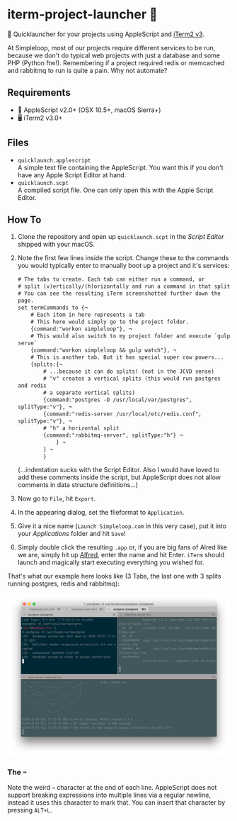 # iterm-project-launcher 🚀
🐰 Quicklauncher for your projects using AppleScript and [iTerm2 v3](https://www.iterm2.com/version3.html).

At Simpleloop, most of our projects require different services to be run,
because we don't do typical web projects with just a database and some PHP
(Python ftw!). Remembering if a project required redis or memcached and
rabbitmq to run is quite a pain. Why not automate?


## Requirements
* 🍎 AppleScript v2.0+ (OSX 10.5+, macOS Sierra+)
* 🖥 iTerm2 v3.0+ 


## Files
* `quicklaunch.applescript`  
  A simple text file containing the AppleScript. You want this if you don't
  have any Apple Script Editor at hand.
* `quicklaunch.scpt`  
  A compiled script file. One can only open this with the Apple Script Editor.


## How To
1. Clone the repository and open up `quicklaunch.scpt` in the *Script Editor*
   shipped with your macOS.
2. Note the first few lines inside the script. Change these to the commands you
   would typically enter to manually boot up a project and it's services:

    ```applescript
    # The tabs to create. Each tab can either run a command, or
    # split (v)ertically/(h)orizontally and run a command in that split
    # You can see the resulting iTerm screenshotted further down the page.
    set termCommands to {¬
        # Each item in here represents a tab
        # This here would simply go to the project folder.
        {command:"workon simpleloop"}, ¬
        # This would also switch to my project folder and execute `gulp serve`
        {command:"workon simpleloop && gulp watch"}, ¬
        # This is another tab. But it has special super cow powers...
        {splits:{¬
            # ...because it can do splits! (not in the JCVD sense)
            # "v" creates a vertical splits (this would run postgres and redis
            # a separate vertical splits)
            {command:"postgres -D /usr/local/var/postgres", splitType:"v"}, ¬
            {command:"redis-server /usr/local/etc/redis.conf", splitType:"v"}, ¬
            # "h" a horizontal split
            {command:"rabbitmq-server", splitType:"h"} ¬
                } ¬
            } ¬
            }
    ```

    (…indentation sucks with the Script Editor. Also I would have loved to
    add these comments inside the script, but AppleScript does not allow
    comments in data structure definitions…)
3. Now go to `File`, hit `Export`.
4. In the appearing dialog, set the fileformat to `Application`.
5. Give it a nice name (`Launch Simpleloop.com` in this very case), put it into
   your *Applications* folder and hit `Save`!
6. Simply double click the resulting `.app` or, if you are big fans of Alred
   like we are, simply hit up [Alfred](https://www.alfredapp.com/), enter the
   name and hit Enter. `iTerm` should launch and magically start executing
   everything you wished for.

That's what our example here looks like (3 Tabs, the last one with 3 splits
running postgres, redis and rabbitmq):

![](example_screenshot.png)


### The `¬`
Note the weird `¬` character at the end of each line. AppleScript does not
support breaking expressions into multiple lines via a regular newline, instead
it uses this character to mark that. You can insert that character by pressing
`ALT+L`.
